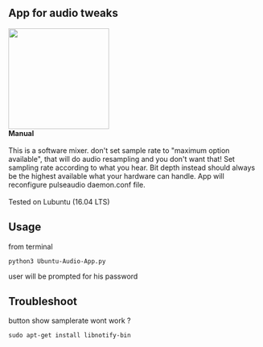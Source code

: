 ﻿## App for audio tweaks
<img src="https://drive.google.com/uc?id=1fAxT7PlhQK3EXmLfAKQJCyTvS-qgtC8b" width="auto" height="200"/>
<br>
 <strong>Manual</strong>
<br>
<br>
This is a software mixer. don't set sample rate to "maximum option available", that will do audio resampling and you don't want that! Set sampling rate according to what you hear. Bit depth instead should always be the highest available what your hardware can handle. App will reconfigure pulseaudio daemon.conf file.
<br>
<br>
Tested on Lubuntu (16.04 LTS)
<br>

## Usage

from terminal
```
python3 Ubuntu-Audio-App.py
```

user will be prompted for his password

## Troubleshoot

button show samplerate wont work ?

```
sudo apt-get install libnotify-bin
```
